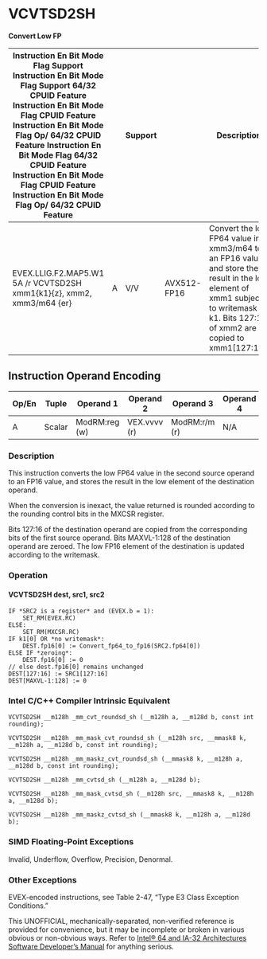 # VCVTSD2SH

**Convert Low FP**

| Instruction En Bit Mode Flag Support Instruction En Bit Mode Flag Support 64/32 CPUID Feature Instruction En Bit Mode Flag CPUID Feature Instruction En Bit Mode Flag Op/ 64/32 CPUID Feature Instruction En Bit Mode Flag 64/32 CPUID Feature Instruction En Bit Mode Flag CPUID Feature Instruction En Bit Mode Flag Op/ 64/32 CPUID Feature |     | Support |             | Description                                                                                                                                                                      |
| ---------------------------------------------------------------------------------------------------------------------------------------------------------------------------------------------------------------------------------------------------------------------------------------------------------------------------------------------- | --- | ------- | ----------- | -------------------------------------------------------------------------------------------------------------------------------------------------------------------------------- |
| EVEX.LLIG.F2.MAP5.W1 5A /r VCVTSD2SH xmm1{k1}{z}, xmm2, xmm3/m64 {er}                                                                                                                                                                                                                                                                          | A   | V/V     | AVX512-FP16 | Convert the low FP64 value in xmm3/m64 to an FP16 value and store the result in the low element of xmm1 subject to writemask k1. Bits 127:16 of xmm2 are copied to xmm1[127:16]. |

## Instruction Operand Encoding

| Op/En | Tuple  | Operand 1     | Operand 2    | Operand 3     | Operand 4 |
| ----- | ------ | ------------- | ------------ | ------------- | --------- |
| A     | Scalar | ModRM:reg (w) | VEX.vvvv (r) | ModRM:r/m (r) | N/A       |

### Description

This instruction converts the low FP64 value in the second source operand to an FP16 value, and stores the result in the low element of the destination operand.

When the conversion is inexact, the value returned is rounded according to the rounding control bits in the MXCSR register.

Bits 127:16 of the destination operand are copied from the corresponding bits of the first source operand. Bits MAXVL-1:128 of the destination operand are zeroed. The low FP16 element of the destination is updated according to the writemask.

### Operation

#### VCVTSD2SH dest, src1, src2

```
IF *SRC2 is a register* and (EVEX.b = 1):
    SET_RM(EVEX.RC)
ELSE:
    SET_RM(MXCSR.RC)
IF k1[0] OR *no writemask*:
    DEST.fp16[0] := Convert_fp64_to_fp16(SRC2.fp64[0])
ELSE IF *zeroing*:
    DEST.fp16[0] := 0
// else dest.fp16[0] remains unchanged
DEST[127:16] := SRC1[127:16]
DEST[MAXVL-1:128] := 0

```

### Intel C/C++ Compiler Intrinsic Equivalent

```
VCVTSD2SH __m128h _mm_cvt_roundsd_sh (__m128h a, __m128d b, const int rounding);

```

```
VCVTSD2SH __m128h _mm_mask_cvt_roundsd_sh (__m128h src, __mmask8 k, __m128h a, __m128d b, const int rounding);

```

```
VCVTSD2SH __m128h _mm_maskz_cvt_roundsd_sh (__mmask8 k, __m128h a, __m128d b, const int rounding);

```

```
VCVTSD2SH __m128h _mm_cvtsd_sh (__m128h a, __m128d b);

```

```
VCVTSD2SH __m128h _mm_mask_cvtsd_sh (__m128h src, __mmask8 k, __m128h a, __m128d b);

```

```
VCVTSD2SH __m128h _mm_maskz_cvtsd_sh (__mmask8 k, __m128h a, __m128d b);

```

### SIMD Floating-Point Exceptions

Invalid, Underflow, Overflow, Precision, Denormal.

### Other Exceptions

EVEX-encoded instructions, see Table 2-47, “Type E3 Class Exception Conditions.”

This UNOFFICIAL, mechanically-separated, non-verified reference is provided for convenience, but it may be
incomplete or broken in various obvious or non-obvious
ways. Refer to [Intel® 64 and IA-32 Architectures Software Developer’s Manual](https://software.intel.com/en-us/download/intel-64-and-ia-32-architectures-sdm-combined-volumes-1-2a-2b-2c-2d-3a-3b-3c-3d-and-4) for anything serious.
